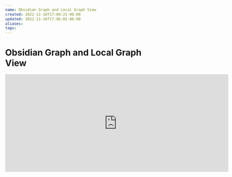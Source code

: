 ```yaml
---
name: Obsidian Graph and Local Graph View
created: 2022-11-16T17:04:21-06:00
updated: 2022-11-16T17:06:02-06:00
aliases: 
tags: 
---
```


# Obsidian Graph and Local Graph View

<iframe width="720" height="315" src="https://www.youtube.com/embed/3sgSsK6zjnU" title="Obsidian Basics: Changes To Graph View & Local Graph V 0.9.1" frameborder="0" allow="accelerometer; autoplay; clipboard-write; encrypted-media; gyroscope; picture-in-picture" allowfullscreen></iframe>